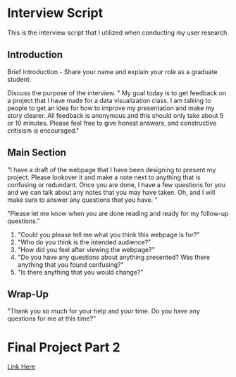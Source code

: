 # Interview Script

This is the interview script that I utilized when conducting my user research.

## Introduction

Brief introduction - Share your name and explain your role as a graduate student.

Discuss the purpose of the interview. " My goal today is to get feedback on a project that I have made for a data visualization class. I am talking to people to get an idea for how to improve my presentation and make my story clearer. All feedback is anonymous and this should only take about 5 or 10 minutes. Please feel free to give honest answers, and constructive critisism is encouraged."

## Main Section

"I have a draft of the webpage that I have been designing to present my project. Please lookover it and make a note next to anything that is confusing or redundant. Once you are done, I have a few questions for you and we can talk about any notes that you may have taken. Oh, and I will make sure to answer any questions that you have. "

"Please let me know when you are done reading and ready for my follow-up questions."

1.  "Could you please tell me what you think this webpage is for?"
2.  "Who do you think is the intended audience?"
3.  "How did you feel after viewing the webpage?"
4.  "Do you have any questions about anything presented? Was there anything that you found confusing?"
5.  "Is there anything that you would change?"


## Wrap-Up

"Thank you so much for your help and your time. Do you have any questions for me at this time?"
 
   
  
   
   
          
          
# Final Project Part 2
[Link Here](/final-project/FinalProject_Part2_NickGraves.md)
